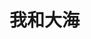 # 我和大海

<ImgWithTitle :img="{url: 'https://1.z.wiki/images/20211115/4b7a6d9eaf484b0fb8a37f7108a7c503.png', title: '我和大海', desc: '我和大海的合影', bgColor: 'rgb(186 186 186 / 83%)'}" />
<br /> <br />

<ImgWithTitle :img="{url: 'https://2.z.wiki/images/20211115/061ca814483748e69d34db89f2223237.png', title: '我和沙滩', desc: '踩沙滩啊踩沙滩', bgColor: 'rgb(186 186 186 / 83%)'}" />
<br /> <br />


<ImgWithTitle :img="{url: 'https://2.z.wiki/images/20211115/507b01ecf6244ad1900215c53edd8e2e.png', title: '我和沙滩', desc: '踩沙滩啊踩沙滩', bgColor: 'rgb(186 186 186 / 83%)'}" />
<br /> <br />


<ImgWithTitle :img="{url: 'https://3.z.wiki/images/20211115/48d6639c2f184883aeedaff9796b1116.png', title: '我和岩石', desc: '坐在岩石上', bgColor: 'rgb(186 186 186 / 83%)'}" />
<br /> <br />


<ImgWithTitle :img="{url: 'https://4.z.wiki/images/20211115/987167155d294809a7385169d5cd1b9c.png', title: '我和军舰', desc: '坐船去看军舰', bgColor: 'rgb(186 186 186 / 83%)'}" />
<br /> <br />


<ImgWithTitle :img="{url: 'https://5.z.wiki/images/20211115/9ca53ec475dd489c833c85ffd6562436.png', title: '我和战斗机', desc: '在船上看战斗机', bgColor: 'rgb(186 186 186 / 83%)'}" />
<br /> <br />


<ImgWithTitle :img="{url: 'https://6.z.wiki/images/20211115/3fd2b48af19d43a4ad8b140d6f0ad563.png', title: '我和沙滩', desc: '踩沙滩啊踩沙滩', bgColor: 'rgb(186 186 186 / 83%)'}" />
<br /> <br />


<ImgWithTitle :img="{url: 'https://7.z.wiki/images/20211115/37f71893a3ef4393a130391a0e205db2.png', title: '大海它自己', desc: '大海它自己', bgColor: 'rgb(186 186 186 / 83%)'}" />
<br /> <br />


<ImgWithTitle :img="{url: 'https://8.z.wiki/images/20211115/e76bdd73eca14ab284b030185af6770a.png', title: '我和岩石', desc: '坐在岩石上', bgColor: 'rgb(186 186 186 / 83%)'}" />
<br /> <br />


<ImgWithTitle :img="{url: 'https://9.z.wiki/images/20211115/62d77799c21d424b8a95f0b2d1cea100.png', title: '我和沙滩', desc: '踩沙滩啊踩沙滩', bgColor: 'rgb(186 186 186 / 83%)'}" />
<br /> <br />


